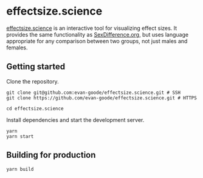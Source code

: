 # effectsize.science

[effectsize.science](https://effectsize.science) is an interactive tool for visualizing effect sizes. It provides the same functionality as [SexDifference.org](https://sexdifference.org), but uses language appropriate for any comparison between two groups, not just males and females.

## Getting started

Clone the repository.

```
git clone git@github.com:evan-goode/effectsize.science.git # SSH
git clone https://github.com/evan-goode/effectsize.science.git # HTTPS

cd effectsize.science
```

Install dependencies and start the development server.

```
yarn
yarn start
```

## Building for production

```
yarn build
```
